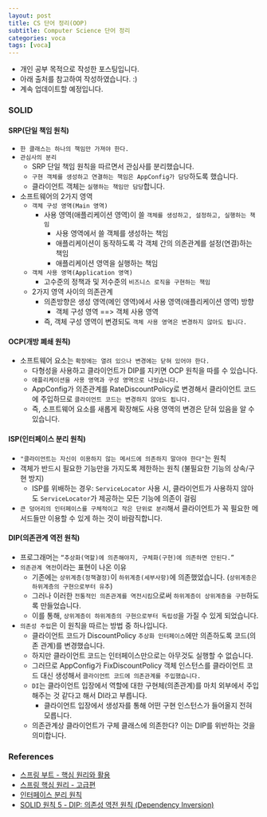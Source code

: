 ```yaml
---
layout: post
title: CS 단어 정리(OOP)
subtitle: Computer Science 단어 정리
categories: voca
tags: [voca]
---
```


- 개인 공부 목적으로 작성한 포스팅입니다.
- 아래 출처를 참고하여 작성하였습니다. :)
- 계속 업데이트할 예정입니다.

### SOLID

#### SRP(단일 책임 원칙)

- `한 클래스는 하나의 책임만 가져야 한다.`
- `관심사의 분리`
  - SRP 단일 책임 원칙을 따르면서 관심사를 분리했습니다.
  - `구현 객체를 생성하고 연결하는 책임은 AppConfig가 담당`하도록 했습니다.
  - 클라이언트 객체는 `실행하는 책임만 담당`합니다.
- 소프트웨어의 2가지 영역
  - `객체 구성 영역(Main 영역)`
    - 사용 영역(애플리케이션 영역)이 쓸 `객체를 생성하고, 설정하고, 실행하는 책임`
      - 사용 영역에서 쓸 객체를 생성하는 책임
      - 애플리케이션이 동작하도록 각 객체 간의 의존관계를 설정(연결)하는 책임
      - 애플리케이션 영역을 실행하는 책임
  - `객체 사용 영역(Application 영역)`
    - 고수준의 정책과 및 저수준의 `비즈니스 로직을 구현하는 책임`
  - 2가지 영역 사이의 의존관계  
    - 의존방향은 생성 영역(메인 영역)에서 사용 영역(애플리케이션 영역) 방향
      - 객체 구성 영역 ==> 객체 사용 영역
    - 즉, 객체 구성 영역이 변경되도 `객체 사용 영역은 변경하지 않아도 됩니다.` 

#### OCP(개방 폐쇄 원칙)

- 소프트웨어 요소는 `확장에는 열려 있으나 변경에는 닫혀 있어야 한다.`
  - 다형성을 사용하고 클라이언트가 DIP를 지키면 OCP 원칙을 따를 수 있습니다.
  - `애플리케이션을 사용 영역과 구성 영역으로 나눴습니다.`
  - AppConfig가 의존관계를 RateDiscountPolicy로 변경해서 클라이언트 코드에 주입하므로 `클라이언트 코드는 변경하지 않아도 됩니다.`
  - 즉, 소프트웨어 요소를 새롭게 확장해도 사용 영역의 변경은 닫혀 있음을 알 수 있습니다.

#### ISP(인터페이스 분리 원칙)

- `"클라이언트는 자신이 이용하지 않는 메서드에 의존하지 말아야 한다"`는 원칙
- 객체가 반드시 필요한 기능만을 가지도록 제한하는 원칙 (불필요한 기능의 상속/구현 방지)
  - ISP를 위배하는 경우: `ServiceLocator` 사용 시, 클라이언트가 사용하지 않아도 `ServiceLocator`가 제공하는 모든 기능에 의존이 걸림
- `큰 덩어리의 인터페이스를 구체적이고 작은 단위로 분리`해서 클라이언트가 꼭 필요한 메서드들만 이용할 수 있게 하는 것이 바람직합니다.

#### DIP(의존관계 역전 원칙)

- 프로그래머는 `“추상화(역할)에 의존해야지, 구체화(구현)에 의존하면 안된다.”`
- `의존관계 역전`이라는 표현이 나온 이유
  - 기존에는 `상위계층(정책결정)`이 `하위계층(세부사항)`에 의존했었습니다. (`상위계층은 하위계층의 구현으로부터 유추`)
  - 그러나 이러한 `전통적인 의존관계를 역전시킴`으로써 `하위계층이 상위계층을 구현`하도록 만들었습니다.
  - 이를 통해, `상위계층이 하위계층의 구현으로부터 독립성`을 가질 수 있게 되었습니다.
- `의존성 주입`은 이 원칙을 따르는 방법 중 하나입니다.
  - 클라이언트 코드가 DiscountPolicy `추상화 인터페이스`에만 의존하도록 코드(의존 관계)를 변경했습니다.
  - 하지만 클라이언트 코드는 인터페이스만으로는 아무것도 실행할 수 없습니다.
  - 그러므로 AppConfig가 FixDiscountPolicy 객체 인스턴스를 클라이언트 코드 대신 생성해서 `클라이언트 코드에 의존관계를 주입했습니다.` 
  - `DI`는 클라이언트 입장에서 역할에 대한 구현체(의존관계)를 마치 외부에서 주입해주는 것 같다고 해서 DI라고 부릅니다. 
    - 클라이언트 입장에서 생성자를 통해 어떤 구현 인스턴스가 들어올지 전혀 모릅니다. 
  - 의존관계상 클라이언트가 구체 클래스에 의존한다? 이는 DIP를 위반하는 것을 의미합니다.

### References

- [스프링 부트 - 핵심 원리와 활용](https://www.inflearn.com/course/%EC%8A%A4%ED%94%84%EB%A7%81%EB%B6%80%ED%8A%B8-%ED%95%B5%EC%8B%AC%EC%9B%90%EB%A6%AC-%ED%99%9C%EC%9A%A9)
- [스프링 핵심 원리 - 고급편](https://www.inflearn.com/course/%EC%8A%A4%ED%94%84%EB%A7%81-%ED%95%B5%EC%8B%AC-%EC%9B%90%EB%A6%AC-%EA%B3%A0%EA%B8%89%ED%8E%B8)
- [인터페이스 분리 원칙](https://ko.wikipedia.org/wiki/%EC%9D%B8%ED%84%B0%ED%8E%98%EC%9D%B4%EC%8A%A4_%EB%B6%84%EB%A6%AC_%EC%9B%90%EC%B9%99)
- [SOLID 원칙 5 - DIP: 의존성 역전 원칙 (Dependency Inversion)](https://dreamcoding.tistory.com/69)